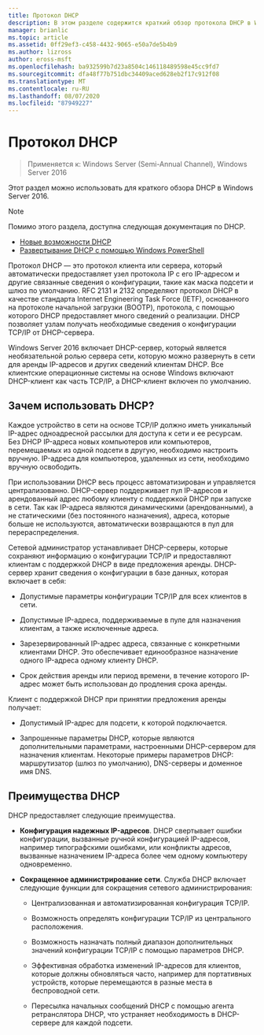 ```yaml
---
title: Протокол DHCP
description: В этом разделе содержится краткий обзор протокола DHCP в Windows Server 2016.
manager: brianlic
ms.topic: article
ms.assetid: 0ff29ef3-c458-4432-9065-e50a7de5b4b9
ms.author: lizross
author: eross-msft
ms.openlocfilehash: ba932599b7d23a8504c146118489598e45cc9fd7
ms.sourcegitcommit: dfa48f77b751dbc34409aced628eb2f17c912f08
ms.translationtype: MT
ms.contentlocale: ru-RU
ms.lasthandoff: 08/07/2020
ms.locfileid: "87949227"
---
```

# <a name="dynamic-host-configuration-protocol-dhcp"></a>Протокол DHCP

>Применяется к: Windows Server (Semi-Annual Channel), Windows Server 2016

Этот раздел можно использовать для краткого обзора DHCP в Windows Server 2016.

> [!NOTE]
> Помимо этого раздела, доступна следующая документация по DHCP.
>
> - [Новые возможности DHCP](What-s-New-in-DHCP.md)
> - [Развертывание DHCP с помощью Windows PowerShell](dhcp-deploy-wps.md)

Протокол DHCP — это протокол клиента или сервера, который автоматически предоставляет узел протокола IP с его IP-адресом и другие связанные сведения о конфигурации, такие как маска подсети и шлюз по умолчанию. RFC 2131 и 2132 определяют протокол DHCP в качестве стандарта Internet Engineering Task Force (IETF), основанного на протоколе начальной загрузки (BOOTP), протокола, с помощью которого DHCP предоставляет много сведений о реализации. DHCP позволяет узлам получать необходимые сведения о конфигурации TCP/IP от DHCP-сервера.

Windows Server 2016 включает DHCP-сервер, который является необязательной ролью сервера сети, которую можно развернуть в сети для аренды IP-адресов и других сведений клиентам DHCP. Все клиентские операционные системы на основе Windows включают DHCP-клиент как часть TCP/IP, а DHCP-клиент включен по умолчанию.

## <a name="why-use-dhcp"></a>Зачем использовать DHCP?

Каждое устройство в сети на основе TCP/IP должно иметь уникальный IP-адрес одноадресной рассылки для доступа к сети и ее ресурсам. Без DHCP IP-адреса новых компьютеров или компьютеров, перемещаемых из одной подсети в другую, необходимо настроить вручную. IP-адреса для компьютеров, удаленных из сети, необходимо вручную освободить.

При использовании DHCP весь процесс автоматизирован и управляется централизованно. DHCP-сервер поддерживает пул IP-адресов и арендованный адрес любому клиенту с поддержкой DHCP при запуске в сети. Так как IP-адреса являются динамическими (арендованными), а не статическими (без постоянного назначения), адреса, которые больше не используются, автоматически возвращаются в пул для перераспределения.

Сетевой администратор устанавливает DHCP-серверы, которые сохраняют информацию о конфигурации TCP/IP и предоставляют клиентам с поддержкой DHCP в виде предложения аренды. DHCP-сервер хранит сведения о конфигурации в базе данных, которая включает в себя:

- Допустимые параметры конфигурации TCP/IP для всех клиентов в сети.

- Допустимые IP-адреса, поддерживаемые в пуле для назначения клиентам, а также исключенные адреса.

- Зарезервированный IP-адрес адреса, связанные с конкретными клиентами DHCP. Это обеспечивает единообразное назначение одного IP-адреса одному клиенту DHCP.

- Срок действия аренды или период времени, в течение которого IP-адрес может быть использован до продления срока аренды.

Клиент с поддержкой DHCP при принятии предложения аренды получает:

- Допустимый IP-адрес для подсети, к которой подключается.

- Запрошенные параметры DHCP, которые являются дополнительными параметрами, настроенными DHCP-сервером для назначения клиентам. Некоторые примеры параметров DHCP: маршрутизатор (шлюз по умолчанию), DNS-серверы и доменное имя DNS.

## <a name="benefits-of-dhcp"></a>Преимущества DHCP

DHCP предоставляет следующие преимущества.

- **Конфигурация надежных IP-адресов**. DHCP свертывает ошибки конфигурации, вызванные ручной конфигурацией IP-адресов, например типографскими ошибками, или конфликты адресов, вызванные назначением IP-адреса более чем одному компьютеру одновременно.

- **Сокращенное администрирование сети**. Служба DHCP включает следующие функции для сокращения сетевого администрирования:

    - Централизованная и автоматизированная конфигурация TCP/IP.

    - Возможность определять конфигурации TCP/IP из центрального расположения.

    - Возможность назначать полный диапазон дополнительных значений конфигурации TCP/IP с помощью параметров DHCP.

    - Эффективная обработка изменений IP-адресов для клиентов, которые должны обновляться часто, например для портативных устройств, которые перемещаются в разные места в беспроводной сети.

    - Пересылка начальных сообщений DHCP с помощью агента ретранслятора DHCP, что устраняет необходимость в DHCP-сервере для каждой подсети.

